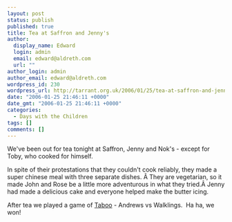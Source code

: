 ```yaml
---
layout: post
status: publish
published: true
title: Tea at Saffron and Jenny's
author:
  display_name: Edward
  login: admin
  email: edward@aldreth.com
  url: ""
author_login: admin
author_email: edward@aldreth.com
wordpress_id: 230
wordpress_url: http://tarrant.org.uk/2006/01/25/tea-at-saffron-and-jennys/
date: "2006-01-25 21:46:11 +0000"
date_gmt: "2006-01-25 21:46:11 +0000"
categories:
  - Days with the Children
tags: []
comments: []
---
```


We\'ve been out for tea tonight at Saffron, Jenny and Nok\'s - except
for Toby, who cooked for himself.

In spite of their protestations that they couldn\'t cook reliably, they
made a super chinese meal with three separate dishes. Â They are
vegetarian, so it made John and Rose be a little more adventurous in
what they tried.Â Jenny had made a delicious cake and everyone helped
make the butter icing.

After tea we played a game of [Taboo][1] - Andrews vs Walklings.  Ha ha,
we won!



[1]: https://www.boardgamegeek.com/game/1111

